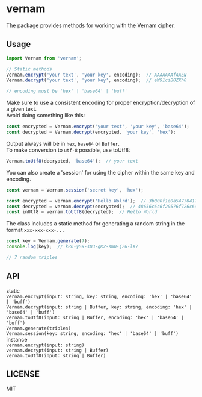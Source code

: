 # vernam
The package provides methods for working with the Vernam cipher.

## Usage
```js
import Vernam from 'vernam';

// Static methods
Vernam.encrypt('your text', 'your key', encoding);  // AAAAAAAfAAEN
Vernam.decrypt('your text', 'your key', encoding);  // eW91ciB0ZXh0

// encoding must be 'hex' | 'base64' | 'buff'
```
Make sure to use a consistent encoding for proper encryption/decryption of a given text.  
Avoid doing something like this:
```js
const encrypted = Vernam.encrypt('your text', 'your key', 'base64');
const decrypted = Vernam.decrypt(encrypted, 'your key', 'hex');
```

Output always will be in ```hex```, ```base64``` or ```Buffer```.  
To make conversion to ```utf-8``` possible, use toUtf8:
```js
Vernam.toUtf8(decrypted, 'base64');  // your text
```

You can also create a 'session' for using the cipher within the same key and encoding.
```js
const vernam = Vernam.session('secret key', 'hex');

const encrypted = vernam.encrypt('Hello Wolrd');  // 3b000f1e0a547704171517
const decrypted = vernam.decrypt(encrypted);  // 48656c6c6f20576f726c64
const inUtf8 = vernam.toUtf8(decrypted);  // Hello World
```

The class includes a static method for generating a random string in the format ```xxx-xxx-xxx-...```  
```js
const key = Vernam.generate(7);
console.log(key);  // kR6-yS9-sO3-gK2-sW0-jZ6-lX7

// 7 random triples
```

## API
static  
```Vernam.encrypt(input: string, key: string, encoding: 'hex' | 'base64' | 'buff')```  
```Vernam.decrypt(input: string | Buffer, key: string, encoding: 'hex' | 'base64' | 'buff')```  
```Vernam.toUtf8(input: string | Buffer, encoding: 'hex' | 'base64' | 'buff')```  
```Vernam.generate(triples)```  
```Vernam.session(key: string, encoding: 'hex' | 'base64' | 'buff')```  
instance  
```vernam.encrypt(input: string)```  
```vernam.decrypt(input: string | Buffer)```  
```vernam.toUtf8(input: string | Buffer)```  

## LICENSE
MIT
